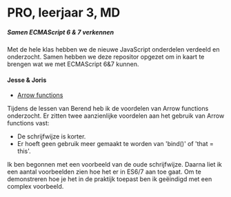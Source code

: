 # PRO, leerjaar 3, MD
##### Samen ECMAScript 6 & 7 verkennen

Met de hele klas hebben we de nieuwe JavaScript onderdelen verdeeld en onderzocht. Samen hebben we deze repositor opgezet om in kaart te brengen wat we met ECMAScript 6&7 kunnen.

#### Jesse & Joris

- [Arrow functions](https://github.com/BerendWeij/md3_es6_es7_2016/blob/master/jesse_joris/es6_arrow.js)  

Tijdens de lessen van Berend heb ik de voordelen van Arrow functions onderzocht.
Er zitten twee aanzienlijke voordelen aan het gebruik van Arrow functions vast:
- De schrijfwijze is korter.
- Er hoeft geen gebruik meer gemaakt te worden van 'bind()' of 'that = this'.

Ik ben begonnen met een voorbeeld van de oude schrijfwijze. Daarna liet ik een aantal voorbeelden zien hoe het er in ES6/7 aan toe gaat. Om te demonstreren hoe je het in de praktijk toepast ben ik geëindigd met een complex voorbeeld.